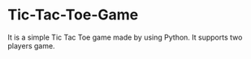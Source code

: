 # Tic-Tac-Toe-Game
It is a simple Tic Tac Toe game made by using Python. It supports two players game.
